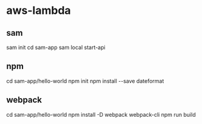 # aws-lambda

## sam

sam init
cd sam-app
sam local start-api

## npm

cd sam-app/hello-world
npm init
npm install --save dateformat

## webpack

cd sam-app/hello-world
npm install -D webpack webpack-cli
npm run build
